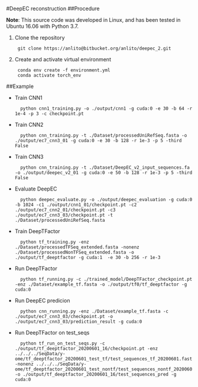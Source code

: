 #DeepEC reconstruction
##Procedure

**Note**: 
This source code was developed in Linux, and has been tested in Ubuntu 16.06 with Python 3.7.

1. Clone the repository

        git clone https://anlito@bitbucket.org/anlito/deepec_2.git

2. Create and activate virtual environment

        conda env create -f environment.yml
        conda activate torch_env


##Example


- Train CNN1

        python cnn1_training.py -o ./output/cnn1 -g cuda:0 -e 30 -b 64 -r 1e-4 -p 3 -c checkpoint.pt 

- Train CNN2

        python cnn_training.py -t ./Dataset/processedUniRefSeq.fasta -o ./output/ec7_cnn3_01 -g cuda:0 -e 30 -b 128 -r 1e-3 -p 5 -third False

- Train CNN3

        python cnn_training.py -t ./Dataset/DeepEC_v2_input_sequences.fa -o ./output/deepec_v2_01 -g cuda:0 -e 50 -b 128 -r 1e-3 -p 5 -third False

- Evaluate DeepEC

        python deepec_evaluate.py -o ./output/deepec_evaluation -g cuda:0 -b 1024 -c1 ./output/cnn1_01/checkpoint.pt -c2 ./output/ec7_cnn2_01/checkpoint.pt -c3 ./output/ec7_cnn3_03/checkpoint.pt -t ./Dataset/processedUniRefSeq.fasta

- Train DeepTFactor

        python tf_training.py -enz ./Dataset/processedTFSeq_extended.fasta -nonenz ./Dataset/processedNonTFSeq_extended.fasta -o ./output/tf_deeptfactor -g cuda:1  -e 30 -b 256 -r 1e-3

- Run DeepTFactor

        python tf_running.py -c ./trained_model/DeepTFactor_checkpoint.pt -enz ./Dataset/example_tf.fasta -o ./output/tf0/tf_deeptfactor -g cuda:0

- Run DeepEC predicion

        python cnn_running.py -enz ./Dataset/example_tf.fasta -c ./output/ec7_cnn3_03/checkpoint.pt -o ./output/ec7_cnn3_03/prediction_result -g cuda:0



- Run DeepTFactor on test_seqs

        python tf_run_on_test_seqs.py -c ./output/tf_deeptfactor_20200601_16/checkpoint.pt -enz ../../../SeqData/y-ome/tf_deeptfactor_20200601_test_tf/test_sequences_tf_20200601.fasta -nonenz ../../../SeqData/y-ome/tf_deeptfactor_20200601_test_nontf/test_sequences_nontf_20200601.fasta -o ./output/tf_deeptfactor_20200601_16/test_sequences_pred -g cuda:0